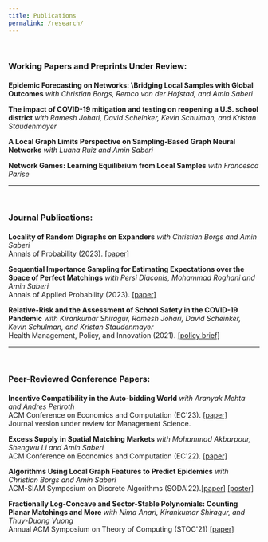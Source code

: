```yaml
---
title: Publications
permalink: /research/
---
```





<br>

### Working Papers and Preprints Under Review:
<div style="margin-bottom: 20px;"></div>

**Epidemic Forecasting on Networks: \\Bridging Local Samples with Global Outcomes**
*with Christian Borgs, Remco van der Hofstad, and Amin Saberi*

**The impact of COVID-19 mitigation and testing on reopening a U.S. school district**
*with Ramesh Johari, David Scheinker, Kevin Schulman, and Kristan Staudenmayer*

**A Local Graph Limits Perspective on Sampling-Based Graph Neural Networks**
*with Luana Ruiz and Amin Saberi*

**Network Games: Learning Equilibrium from Local Samples**
*with Francesca Parise*


---
<br>

### Journal Publications:
<div style="margin-bottom: 20px;"></div>

**Locality of Random Digraphs on Expanders**
*with Christian Borgs and Amin Saberi*\
Annals of Probability (2023). [\[paper\]](https://projecteuclid.org/journals/annals-of-probability/volume-51/issue-4/Locality-of-random-digraphs-on-expanders/10.1214/22-AOP1618.short)

**Sequential Importance Sampling for Estimating Expectations over the Space of Perfect Matchings**
*with Persi Diaconis, Mohammad Roghani and Amin Saberi*\
Annals of Applied Probability (2023). [\[paper\]](https://projecteuclid.org/journals/annals-of-applied-probability/volume-33/issue-2/Sequential-importance-sampling-for-estimating-expectations-over-the-space-of/10.1214/22-AAP1834.short)

**Relative-Risk and the Assessment of School Safety in the COVID-19 Pandemic**
*with Kirankumar Shiragur, Ramesh Johari, David Scheinker, Kevin Schulman, and Kristan Staudenmayer*\
Health Management, Policy, and Innovation (2021). [\[policy brief\]](https://hmpi.org/2021/02/25/relative-risk-and-the-assessment-of-school-safety-in-the-covid-19-pandemic-schools-may-offer-students-shelter-from-the-storm-2-25/)

---

<br>

### Peer-Reviewed Conference Papers:
<div style="margin-bottom: 20px;"></div>

**Incentive Compatibility in the Auto-bidding World**
*with Aranyak Mehta and Andres Perlroth*\
ACM Conference on Economics and Computation (EC'23). [\[paper\]](https://yalimohammadi.github.io/files/Auto_bidding_is_not_IC_jul7.pdf)\
Journal version under review for Management Science.


**Excess Supply in Spatial Matching Markets**
*with Mohammad Akbarpour, Shengwu Li and Amin Saberi*\
ACM Conference on Economics and Computation (EC'22). [\[paper\]](https://arxiv.org/abs/2104.03219)


**Algorithms Using Local Graph Features to Predict Epidemics**
*with Christian Borgs and Amin Saberi*\
ACM-SIAM Symposium on Discrete Algorithms (SODA'22).[\[paper\]](https://arxiv.org/pdf/2110.08961.pdf) [\[poster\]](http://www.local-algorithms.com/posters/yeganeh.pdf)

**Fractionally Log-Concave and Sector-Stable Polynomials: Counting Planar Matchings and More**
*with Nima Anari, Kirankumar Shiragur, and Thuy-Duong Vuong*\
Annual ACM Symposium on Theory of Computing (STOC'21) [\[paper\]](https://arxiv.org/pdf/2102.02708.pdf)









